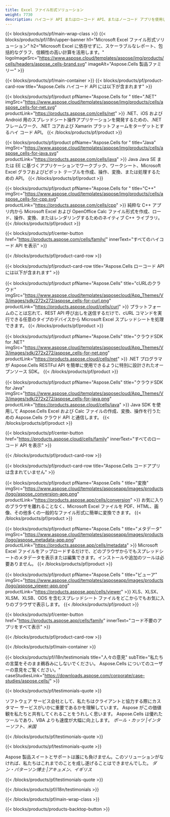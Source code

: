 ```yaml
---
title: Excel ファイル形式ソリューション
weight: 7730
description: ハイコード API またはローコード API、またはノーコード アプリを使用して Excel ファイル操作アプリケーションを作成し、Excel ファイルを表示比較検査または変換します。
---
```

{{< blocks/products/pf/main-wrap-class >}}
{{< blocks/products/pf/i18n/upper-banner h1="Microsoft Excel ファイル形式ソリューション" h2="Microsoft Excel に依存せずに、スケーラブルなレポート、包括的なグラフ、信頼性の高い計算を活用します。" logoImageSrc="https://www.aspose.cloud/templates/aspose/img/products/cells/headers/aspose_cells-brand.svg" imageAlt="Aspose.Cells 製品ファミリー" >}}

{{< blocks/products/pf/main-container >}}
{{< blocks/products/pf/product-card-row title="Aspose.Cells ハイコード API には以下が含まれます" >}}

{{< blocks/products/pf/product pfName="Aspose.Cells for " title=".NET" imgSrc="https://www.aspose.cloud/templates/aspose/img/products/cells/aspose_cells-for-net.svg" productLink="https://products.aspose.com/cells/net" >}}
.NET、iOS および Android 用のスプレッドシート操作アプリケーションを開発するための、.NET フレームワーク、.NET コアおよび Xamarin プラットフォームをターゲットとするハイ コード API。
{{< /blocks/products/pf/product >}}

{{< blocks/products/pf/product pfName="Aspose.Cells for " title="Java" imgSrc="https://www.aspose.cloud/templates/aspose/img/products/cells/aspose_cells-for-java.svg" productLink="https://products.aspose.com/cells/java" >}}
Java Java SE または EE に基づくアプリケーションでワークブック、ワークシート、Microsoft Excel グラフおよびピボット テーブルを作成、操作、変換、または処理するための API。
{{< /blocks/products/pf/product >}}

{{< blocks/products/pf/product pfName="Aspose.Cells for " title="C++" imgSrc="https://www.aspose.cloud/templates/aspose/img/products/cells/aspose_cells-for-cpp.svg" productLink="https://products.aspose.com/cells/cpp" >}}
純粋な C++ アプリ内から Microsoft Excel および OpenOffice Calc ファイル形式を作成、ロード、操作、変換、またはレンダリングするためのネイティブ C++ ライブラリ。
{{< /blocks/products/pf/product >}}

{{< blocks/products/pf/center-button href="https://products.aspose.com/cells/family/" innerText="すべてのハイコード API を表示" >}}

{{< /blocks/products/pf/product-card-row >}}

{{< blocks/products/pf/product-card-row title="Aspose.Cells ローコード API には以下が含まれます" >}}

{{< blocks/products/pf/product pfName="Aspose.Cells" title="cURLのクラウド" imgSrc="https://www.aspose.cloud/templates/asposecloud/App_Themes/V3/images/sdk/272x272/aspose_cells-for-curl.png" productLink="https://products.aspose.cloud/cells/curl" >}}
プラットフォームのことは忘れて、REST API 呼び出しを送信するだけで、cURL コマンドを実行できる任意のタイプのデバイスから Microsoft Excel スプレッドシートを処理できます。
{{< /blocks/products/pf/product >}}

{{< blocks/products/pf/product pfName="Aspose.Cells" title="クラウドSDK for .NET" imgSrc="https://www.aspose.cloud/templates/asposecloud/App_Themes/V3/images/sdk/272x272/aspose_cells-for-net.png" productLink="https://products.aspose.cloud/cells/net" >}}
.NET プログラマが Aspose.Cells RESTFul API を簡単に使用できるように特別に設計されたオープンソース SDK。
{{< /blocks/products/pf/product >}}

{{< blocks/products/pf/product pfName="Aspose.Cells" title="クラウドSDK for Java" imgSrc="https://www.aspose.cloud/templates/asposecloud/App_Themes/V3/images/sdk/272x272/aspose_cells-for-java.png" productLink="https://products.aspose.cloud/cells/java" >}}
Java SDK を使用して Aspose.Cells Excel および Calc ファイルの作成、変換、操作を行うための Aspose.Cells クラウド API と通信します。
{{< /blocks/products/pf/product >}}

{{< blocks/products/pf/center-button href="https://products.aspose.cloud/cells/family" innerText="すべてのローコード API を表示" >}}

{{< /blocks/products/pf/product-card-row >}}

{{< blocks/products/pf/product-card-row title="Aspose.Cells コードアプリは含まれていません" >}}

{{< blocks/products/pf/product pfName="Aspose.Cells " title="変換" imgSrc="https://www.aspose.cloud/templates/asposeapp/images/products/logo/aspose_conversion-app.png" productLink="https://products.aspose.app/cells/conversion" >}}
お気に入りのブラウザを離れることなく、Microsoft Excel ファイルを PDF、HTML、画像、その他多くの一般的なファイル形式に簡単に変換できます。
{{< /blocks/products/pf/product >}}

{{< blocks/products/pf/product pfName="Aspose.Cells " title="メタデータ" imgSrc="https://www.aspose.cloud/templates/asposeapp/images/products/logo/aspose_metadata-app.png" productLink="https://products.aspose.app/cells/metadata" >}}
Microsoft Excel ファイルをアップロードするだけで、どのブラウザからでもスプレッドシートのメタデータを表示または編集できます。インストールや追加のツールは必要ありません。
{{< /blocks/products/pf/product >}}

{{< blocks/products/pf/product pfName="Aspose.Cells " title="ビューア" imgSrc="https://www.aspose.cloud/templates/asposeapp/images/products/logo/aspose_viewer-app.png" productLink="https://products.aspose.app/cells/viewer" >}}
XLS、XLSX、XLSM、XLSB、ODS を含むスプレッドシート ファイルをどこからでもお気に入りのブラウザで表示します。
{{< /blocks/products/pf/product >}}

{{< blocks/products/pf/center-button href="https://products.aspose.app/cells/family" innerText="コード不要のアプリをすべて表示" >}}

{{< /blocks/products/pf/product-card-row >}}

{{< /blocks/products/pf/main-container >}}

{{< blocks/products/pf/i18n/testimonials title="人々の意見" subTitle="私たちの言葉をそのまま鵜呑みにしないでください。 Aspose.Cells についてのユーザーの意見をご覧ください。" caseStudiesLink="https://downloads.aspose.com/corporate/case-studies/aspose.cells/" >}}

{{< blocks/products/pf/testimonials-quote >}}
<p class="first">
ソフトウェア サービス会社として、私たちはクライアントと協力する際にカスタマー サービスがいかに重要であるかを理解しています。 Aspose がこの価値観を私たちと共有してくれることをうれしく思います。 Aspose.Cells は優れたツールであり、VBA よりも速度が大幅に向上します。
 <em>
ポール・カッツ |インターソフト、米国
 </em>
</p>

{{< /blocks/products/pf/testimonials-quote >}}

{{< blocks/products/pf/testimonials-quote >}}
<p class="second">
Aspose 製品スイートとサポートは誰にも負けません。このソリューションがなければ、私たちはこれまでのことを成し遂げることはできませんでした。
 <em>
ダン・パターソン博士 |アキュメン、イギリス
 </em>
</p>

{{< /blocks/products/pf/testimonials-quote >}}

{{< /blocks/products/pf/i18n/testimonials >}}

{{< /blocks/products/pf/main-wrap-class >}}

{{< blocks/products/products-backtop-button >}}
